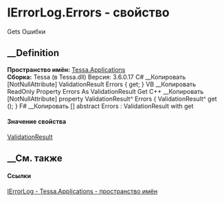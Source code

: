 # IErrorLog.Errors - свойство
Gets Ошибки
## __Definition
 **Пространство имён:** [Tessa.Applications](N_Tessa_Applications.htm)  
 **Сборка:** Tessa (в Tessa.dll) Версия: 3.6.0.17
C# __Копировать
    [NotNullAttribute]
    ValidationResult Errors { get; }
VB __Копировать
    <NotNullAttribute>
    ReadOnly Property Errors As ValidationResult
    	Get
C++ __Копировать
    [NotNullAttribute]
    property ValidationResult^ Errors {
    	ValidationResult^ get ();
    }
F# __Копировать
     [<NotNullAttribute>]
    abstract Errors : ValidationResult with get
#### Значение свойства
[ValidationResult](T_Tessa_Platform_Validation_ValidationResult.htm)
##  __См. также
#### Ссылки
[IErrorLog - ](T_Tessa_Applications_IErrorLog.htm)
[Tessa.Applications - пространство имён](N_Tessa_Applications.htm)
